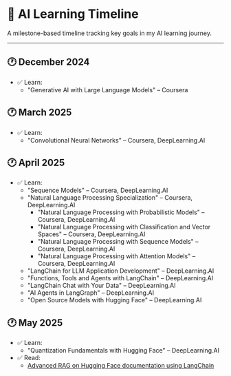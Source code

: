 
# 📅 AI Learning Timeline

A milestone-based timeline tracking key goals in my AI learning journey.

---

## 🕐 December 2024
- ✅ Learn:
  - "Generative AI with Large Language Models" – Coursera

## 🕐 March 2025
- ✅ Learn:
  - "Convolutional Neural Networks" – Coursera, DeepLearning.AI
 
## 🕐 April 2025
- ✅ Learn:
  - "Sequence Models" – Coursera, DeepLearning.AI
  - "Natural Language Processing Specialization" – Coursera, DeepLearning.AI
  	- "Natural Language Processing with Probabilistic Models" – Coursera, DeepLearning.AI
  	- "Natural Language Processing with Classification and Vector Spaces" – Coursera, DeepLearning.AI
  	- "Natural Language Processing with Sequence Models" – Coursera, DeepLearning.AI
  	- "Natural Language Processing with Attention Models" – Coursera, DeepLearning.AI
   - "LangChain for LLM Application Development" – DeepLearning.AI
   - "Functions, Tools and Agents with LangChain" – DeepLearning.AI
   - "LangChain Chat with Your Data" – DeepLearning.AI
   - "AI Agents in LangGraph" – DeepLearning.AI
   - "Open Source Models with Hugging Face" – DeepLearning.AI
   
## 🕐 May 2025
- ✅ Learn:
  - "Quantization Fundamentals with Hugging Face" – DeepLearning.AI
- ✅ Read:
  - [Advanced RAG on Hugging Face documentation using LangChain](https://huggingface.co/learn/cookbook/en/advanced_rag)




